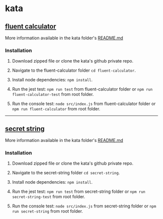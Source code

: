 # kata
## [fluent calculator](/fluent-calculator/) ##

More information available in the kata folder's [README.md](/fluent-calculator/README.md)
### Installation

1. Download zipped file or clone the kata's github private repo.

2. Navigate to the fluent-calculator folder `cd fluent-calculator`.

3. Install node dependencies: `npm install`.

4. Run the jest test: `npm run test` from fluent-calculator folder or `npm run fluent-calculator-test` from root folder.

5. Run the console test: `node src/index.js` from fluent-calculator folder or `npm run fluent-calculator` from root folder.

---
## [secret string](/secret-string/) ##

More information available in the kata folder's [README.md](/secret-string/README.md)
### Installation

1. Download zipped file or clone the kata's github private repo.

2. Navigate to the secret-string folder `cd secret-string`.

3. Install node dependencies: `npm install`.

4. Run the jest test: `npm run test` from secret-string folder or `npm run secret-string-test` from root folder.

5. Run the console test: `node src/index.js` from secret-string folder or `npm run secret-string` from root folder.
